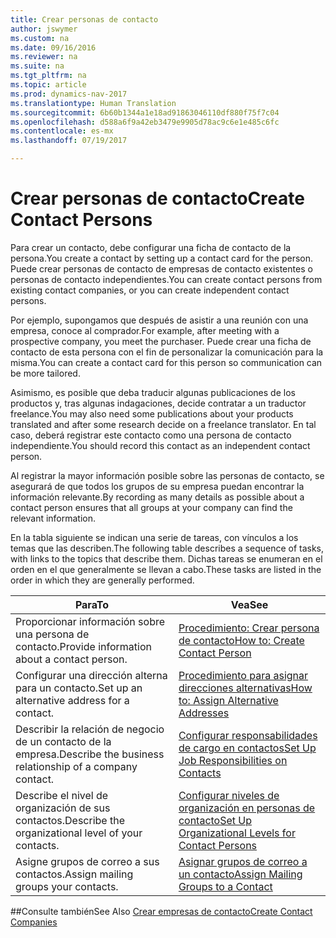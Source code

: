 ```yaml
---
title: Crear personas de contacto
author: jswymer
ms.custom: na
ms.date: 09/16/2016
ms.reviewer: na
ms.suite: na
ms.tgt_pltfrm: na
ms.topic: article
ms.prod: dynamics-nav-2017
ms.translationtype: Human Translation
ms.sourcegitcommit: 6b60b1344a1e18ad91863046110df880f75f7c04
ms.openlocfilehash: d588a6f9a42eb3479e9905d78ac9c6e1e485c6fc
ms.contentlocale: es-mx
ms.lasthandoff: 07/19/2017

---
```

# <a name="create-contact-persons"></a><span data-ttu-id="1dd72-102">Crear personas de contacto</span><span class="sxs-lookup"><span data-stu-id="1dd72-102">Create Contact Persons</span></span>
<span data-ttu-id="1dd72-103">Para crear un contacto, debe configurar una ficha de contacto de la persona.</span><span class="sxs-lookup"><span data-stu-id="1dd72-103">You create a contact by setting up a contact card for the person.</span></span> <span data-ttu-id="1dd72-104">Puede crear personas de contacto de empresas de contacto existentes o personas de contacto independientes.</span><span class="sxs-lookup"><span data-stu-id="1dd72-104">You can create contact persons from existing contact companies, or you can create independent contact persons.</span></span>

<span data-ttu-id="1dd72-105">Por ejemplo, supongamos que después de asistir a una reunión con una empresa, conoce al comprador.</span><span class="sxs-lookup"><span data-stu-id="1dd72-105">For example, after meeting with a prospective company, you meet the purchaser.</span></span> <span data-ttu-id="1dd72-106">Puede crear una ficha de contacto de esta persona con el fin de personalizar la comunicación para la misma.</span><span class="sxs-lookup"><span data-stu-id="1dd72-106">You can create a contact card for this person so communication can be more tailored.</span></span>

<span data-ttu-id="1dd72-107">Asimismo, es posible que deba traducir algunas publicaciones de los productos y, tras algunas indagaciones, decide contratar a un traductor freelance.</span><span class="sxs-lookup"><span data-stu-id="1dd72-107">You may also need some publications about your products translated and after some research decide on a freelance translator.</span></span> <span data-ttu-id="1dd72-108">En tal caso, deberá registrar este contacto como una persona de contacto independiente.</span><span class="sxs-lookup"><span data-stu-id="1dd72-108">You should record this contact as an independent contact person.</span></span>

<span data-ttu-id="1dd72-109">Al registrar la mayor información posible sobre las personas de contacto, se asegurará de que todos los grupos de su empresa puedan encontrar la información relevante.</span><span class="sxs-lookup"><span data-stu-id="1dd72-109">By recording as many details as possible about a contact person ensures that all groups at your company can find the relevant information.</span></span>

<span data-ttu-id="1dd72-110">En la tabla siguiente se indican una serie de tareas, con vínculos a los temas que las describen.</span><span class="sxs-lookup"><span data-stu-id="1dd72-110">The following table describes a sequence of tasks, with links to the topics that describe them.</span></span> <span data-ttu-id="1dd72-111">Dichas tareas se enumeran en el orden en el que generalmente se llevan a cabo.</span><span class="sxs-lookup"><span data-stu-id="1dd72-111">These tasks are listed in the order in which they are generally performed.</span></span>

|<span data-ttu-id="1dd72-112">Para</span><span class="sxs-lookup"><span data-stu-id="1dd72-112">To</span></span> |<span data-ttu-id="1dd72-113">Vea</span><span class="sxs-lookup"><span data-stu-id="1dd72-113">See</span></span> |
|---|----|
|<span data-ttu-id="1dd72-114">Proporcionar información sobre una persona de contacto.</span><span class="sxs-lookup"><span data-stu-id="1dd72-114">Provide information about a contact person.</span></span>|[<span data-ttu-id="1dd72-115">Procedimiento: Crear persona de contacto</span><span class="sxs-lookup"><span data-stu-id="1dd72-115">How to: Create Contact Person</span></span>](marketing-how-create-contact-persons.md)|
|<span data-ttu-id="1dd72-116">Configurar una dirección alterna para un contacto.</span><span class="sxs-lookup"><span data-stu-id="1dd72-116">Set up an alternative address for a contact.</span></span>|[<span data-ttu-id="1dd72-117">Procedimiento para asignar direcciones alternativas</span><span class="sxs-lookup"><span data-stu-id="1dd72-117">How to: Assign Alternative Addresses</span></span>](marketing-how-assign-alternative-address.md)|
|<span data-ttu-id="1dd72-118">Describir la relación de negocio de un contacto de la empresa.</span><span class="sxs-lookup"><span data-stu-id="1dd72-118">Describe the business relationship of a company contact.</span></span>|[<span data-ttu-id="1dd72-119">Configurar responsabilidades de cargo en contactos</span><span class="sxs-lookup"><span data-stu-id="1dd72-119">Set Up Job Responsibilities on Contacts</span></span>](marketing-job-responsibilities.md)|
|<span data-ttu-id="1dd72-120">Describe el nivel de organización de sus contactos.</span><span class="sxs-lookup"><span data-stu-id="1dd72-120">Describe the organizational level of your contacts.</span></span>|[<span data-ttu-id="1dd72-121">Configurar niveles de organización en personas de contacto</span><span class="sxs-lookup"><span data-stu-id="1dd72-121">Set Up Organizational Levels for Contact Persons</span></span>](marketing-organizational-levels.md)|
|<span data-ttu-id="1dd72-122">Asigne grupos de correo a sus contactos.</span><span class="sxs-lookup"><span data-stu-id="1dd72-122">Assign mailing groups your contacts.</span></span>|[<span data-ttu-id="1dd72-123">Asignar grupos de correo a un contacto</span><span class="sxs-lookup"><span data-stu-id="1dd72-123">Assign Mailing Groups to a Contact</span></span>](marketing-mailing-groups.md#assign-mailing-groups-to-a-contact)|

##<a name="see-also"></a><span data-ttu-id="1dd72-124">Consulte también</span><span class="sxs-lookup"><span data-stu-id="1dd72-124">See Also</span></span>
[<span data-ttu-id="1dd72-125">Crear empresas de contacto</span><span class="sxs-lookup"><span data-stu-id="1dd72-125">Create Contact Companies</span></span>](marketing-create-contact-companies.md)


